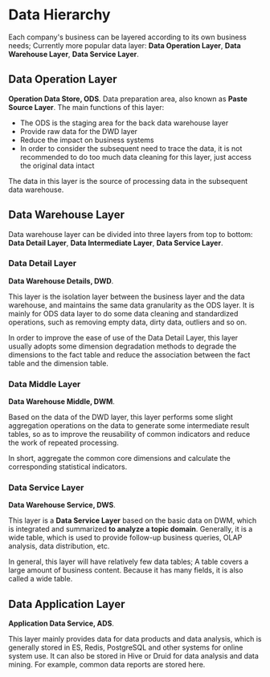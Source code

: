 # Data Hierarchy
Each company's business can be layered according to its own business needs; Currently more popular data layer: **Data Operation Layer**, **Data Warehouse Layer**, **Data Service Layer**.

## Data Operation Layer
**Operation Data Store, ODS**. Data preparation area, also known as **Paste Source Layer**. The main functions of this layer:

- The ODS is the staging area for the back data warehouse layer
- Provide raw data for the DWD layer
- Reduce the impact on business systems
- In order to consider the subsequent need to trace the data, it is not recommended to do too much data cleaning for this layer, just access the original data intact

The data in this layer is the source of processing data in the subsequent data warehouse.

## Data Warehouse Layer
Data warehouse layer can be divided into three layers from top to bottom: **Data Detail Layer**, **Data Intermediate Layer**, **Data Service Layer**.

### Data Detail Layer
**Data Warehouse Details, DWD**.

This layer is the isolation layer between the business layer and the data warehouse, and maintains the same data granularity as the ODS layer. It is mainly for ODS data layer to do some data cleaning and standardized operations, such as removing empty data, dirty data, outliers and so on.

In order to improve the ease of use of the Data Detail Layer, this layer usually adopts some dimension degradation methods to degrade the dimensions to the fact table and reduce the association between the fact table and the dimension table.

### Data Middle Layer
**Data Warehouse Middle, DWM**.

Based on the data of the DWD layer, this layer performs some slight aggregation operations on the data to generate some intermediate result tables, so as to improve the reusability of common indicators and reduce the work of repeated processing. 

In short, aggregate the common core dimensions and calculate the corresponding statistical indicators.

### Data Service Layer
**Data Warehouse Service, DWS**.

This layer is a **Data Service Layer** based on the basic data on DWM, which is integrated and summarized **to analyze a topic domain**. Generally, it is a wide table, which is used to provide follow-up business queries, OLAP analysis, data distribution, etc.

In general, this layer will have relatively few data tables; A table covers a large amount of business content. Because it has many fields, it is also called a wide table.

## Data Application Layer
**Application Data Service, ADS**.

This layer mainly provides data for data products and data analysis, which is generally stored in ES, Redis, PostgreSQL and other systems for online system use. It can also be stored in Hive or Druid for data analysis and data mining. For example, common data reports are stored here.
